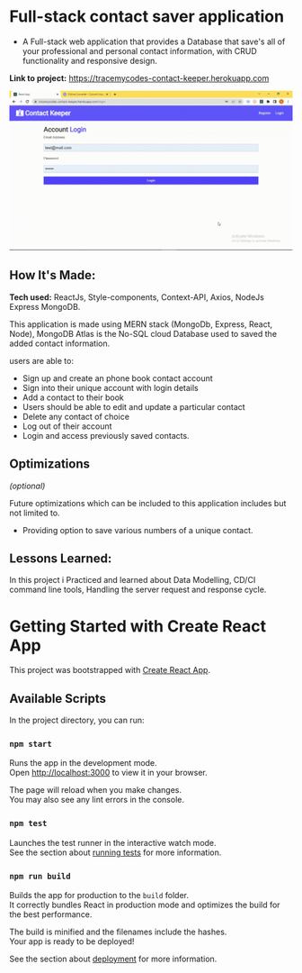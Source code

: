 # Full-stack contact saver application

- A Full-stack web application that provides a Database that save's all of your professional and personal contact information, with CRUD functionality and responsive design.

**Link to project:** https://tracemycodes-contact-keeper.herokuapp.com

![alt tag](./client/src/assets/contact_keeper.gif)

## How It's Made:

**Tech used:** ReactJs, Style-components, Context-API, Axios, NodeJs Express MongoDB.

This application is made using MERN stack (MongoDb, Express, React, Node), MongoDB Atlas is the No-SQL cloud Database used to saved the added contact information.

users are able to:

- Sign up and create an phone book contact account
- Sign into their unique account with login details
- Add a contact to their book
- Users should be able to edit and update a particular contact
- Delete any contact of choice
- Log out of their account
- Login and access previously saved contacts.

## Optimizations

_(optional)_

Future optimizations which can be included to this application includes but not limited to.

- Providing option to save various numbers of a unique contact.

## Lessons Learned:

In this project i Practiced and learned about Data Modelling, CD/CI command line tools, Handling the server request and response cycle.

<!-- ## Examples:
Take a look at these couple examples that I have in my own portfolio:

**Palettable:** https://github.com/alecortega/palettable

**Twitter Battle:** https://github.com/alecortega/twitter-battle

**Patch Panel:** https://github.com/alecortega/patch-panel
 -->

# Getting Started with Create React App

This project was bootstrapped with [Create React App](https://github.com/facebook/create-react-app).

## Available Scripts

In the project directory, you can run:

### `npm start`

Runs the app in the development mode.\
Open [http://localhost:3000](http://localhost:3000) to view it in your browser.

The page will reload when you make changes.\
You may also see any lint errors in the console.

### `npm test`

Launches the test runner in the interactive watch mode.\
See the section about [running tests](https://facebook.github.io/create-react-app/docs/running-tests) for more information.

### `npm run build`

Builds the app for production to the `build` folder.\
It correctly bundles React in production mode and optimizes the build for the best performance.

The build is minified and the filenames include the hashes.\
Your app is ready to be deployed!

See the section about [deployment](https://facebook.github.io/create-react-app/docs/deployment) for more information.
